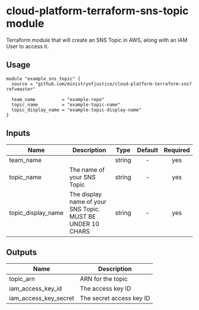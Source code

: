 # cloud-platform-terraform-sns-topic module

Terraform module that will create an SNS Topic in AWS, along with an IAM User to access it.

## Usage

```hcl
module "example_sns_topic" {
  source = "github.com/ministryofjustice/cloud-platform-terraform-sns?ref=master"

  team_name          = "example-repo"
  topic_name         = "example-topic-name"
  topic_display_name = "example-topic-display-name"
}
```

## Inputs

| Name | Description | Type | Default | Required |
|------|-------------|:----:|:-----:|:-----:|
| team_name |  | string | - | yes |
| topic_name | The name of your SNS Topic | string | - | yes |
| topic_display_name | The display name of your SNS Topic. MUST BE UNDER 10 CHARS | string | - | yes |

## Outputs

| Name | Description |
|------|-------------|
| topic_arn | ARN for the topic |
| iam_access_key_id | The access key ID |
| iam_access_key_secret | The secret access key ID |
